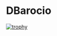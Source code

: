 # DBarocio

[![trophy](https://github-profile-trophy.vercel.app/DBarocio=ryo-ma)](https://github.com/ryo-ma/github-profile-trophy)
